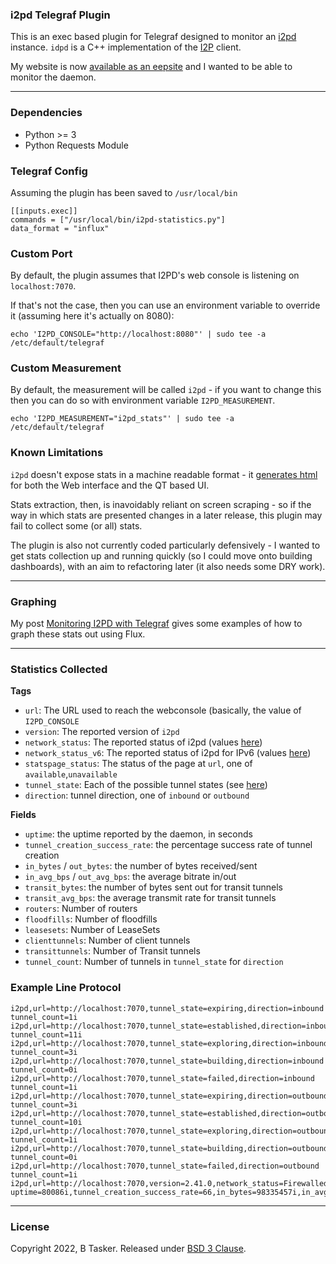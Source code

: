### i2pd Telegraf Plugin

This is an exec based plugin for Telegraf designed to monitor an [i2pd](https://github.com/PurpleI2P/i2pd) instance. `idpd` is a C++ implementation of the [I2P](https://geti2p.net/en/) client.

My website is now [available as an eepsite](https://www.bentasker.co.uk/posts/blog/privacy/bentaskercouk-now-available-on-i2p.html) and I wanted to be able to monitor the daemon.


----

### Dependencies

* Python >= 3
* Python Requests Module


### Telegraf Config

Assuming the plugin has been saved to `/usr/local/bin`

    [[inputs.exec]]
    commands = ["/usr/local/bin/i2pd-statistics.py"]
    data_format = "influx"
    
### Custom Port

By default, the plugin assumes that I2PD's web console is listening on `localhost:7070`.

If that's not the case, then you can use an environment variable to override it (assuming here it's actually on 8080):

    echo 'I2PD_CONSOLE="http://localhost:8080"' | sudo tee -a /etc/default/telegraf
    
### Custom Measurement

By default, the measurement will be called `i2pd` - if you want to change this then you can do so with environment variable `I2PD_MEASUREMENT`.

    echo 'I2PD_MEASUREMENT="i2pd_stats"' | sudo tee -a /etc/default/telegraf


### Known Limitations

`i2pd` doesn't expose stats in a machine readable format - it [generates html](https://github.com/PurpleI2P/i2pd/blob/openssl/daemon/HTTPServer.cpp#L255) for both the Web interface and the QT based UI.

Stats extraction, then, is inavoidably reliant on screen scraping - so if the way in which stats are presented changes in a later release, this plugin may fail to collect some (or all) stats.

The plugin is also not currently coded particularly defensively - I wanted to get stats collection up and running quickly (so I could move onto building dashboards), with an aim to refactoring later (it also needs some DRY work).

----

### Graphing

My post [Monitoring I2PD with Telegraf](https://www.bentasker.co.uk/posts/documentation/general/monitoring-i2pd-with-telegraf.html) gives some examples of how to graph these stats out using Flux.

----

### Statistics Collected

**Tags**

* `url`: The URL used to reach the webconsole (basically, the value of `I2PD_CONSOLE`
* `version`: The reported version of `i2pd`
* `network_status`: The reported status of i2pd (values [here](https://github.com/PurpleI2P/i2pd/blob/openssl/daemon/HTTPServer.cpp#L223))
* `network_status_v6`: The reported status of i2pd for IPv6 (values [here](https://github.com/PurpleI2P/i2pd/blob/openssl/daemon/HTTPServer.cpp#L223))
* `statspage_status`: The status of the page at `url`, one of `available`,`unavailable`
* `tunnel_state`: Each of the possible tunnel states (see [here](https://github.com/PurpleI2P/i2pd/blob/openssl/daemon/HTTPServer.cpp#L134))
* `direction`: tunnel direction, one of `inbound` or `outbound`


**Fields**

* `uptime`: the uptime reported by the daemon, in seconds
* `tunnel_creation_success_rate`: the percentage success rate of tunnel creation
* `in_bytes` / `out_bytes`: the number of bytes received/sent
* `in_avg_bps` / `out_avg_bps`: the average bitrate in/out
* `transit_bytes`: the number of bytes sent out for transit tunnels
* `transit_avg_bps`: the average transmit rate for transit tunnels
* `routers`: Number of routers
* `floodfills`: Number of floodfills
* `leasesets`: Number of LeaseSets
* `clienttunnels`: Number of client tunnels
* `transittunnels`: Number of Transit tunnels
* `tunnel_count`: Number of tunnels in `tunnel_state` for `direction`

### Example Line Protocol

    i2pd,url=http://localhost:7070,tunnel_state=expiring,direction=inbound tunnel_count=1i
    i2pd,url=http://localhost:7070,tunnel_state=established,direction=inbound tunnel_count=11i
    i2pd,url=http://localhost:7070,tunnel_state=exploring,direction=inbound tunnel_count=3i
    i2pd,url=http://localhost:7070,tunnel_state=building,direction=inbound tunnel_count=0i
    i2pd,url=http://localhost:7070,tunnel_state=failed,direction=inbound tunnel_count=1i
    i2pd,url=http://localhost:7070,tunnel_state=expiring,direction=outbound tunnel_count=3i
    i2pd,url=http://localhost:7070,tunnel_state=established,direction=outbound tunnel_count=10i
    i2pd,url=http://localhost:7070,tunnel_state=exploring,direction=outbound tunnel_count=1i
    i2pd,url=http://localhost:7070,tunnel_state=building,direction=outbound tunnel_count=0i
    i2pd,url=http://localhost:7070,tunnel_state=failed,direction=outbound tunnel_count=1i
    i2pd,url=http://localhost:7070,version=2.41.0,network_status=Firewalled,network_status_v6=disabled,statspage_status=available uptime=80086i,tunnel_creation_success_rate=66,in_bytes=98335457i,in_avg_bps=10321.92,out_bytes=87765811i,out_avg_bps=10321.92,transit_bytes=0i,transit_avg_bps=0.0,routers=1339i,floodfills=857i,leasesets=0i,clienttunnels=27i,transittunnels=0i

----

### License

Copyright 2022, B Tasker. Released under [BSD 3 Clause](LICENSE).
